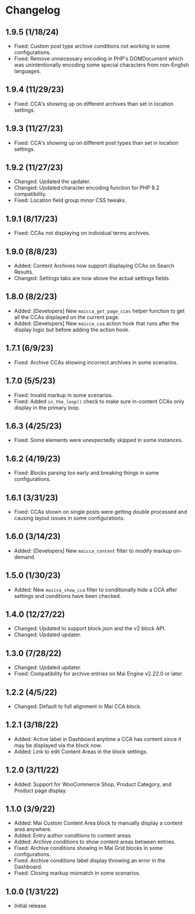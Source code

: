 # Changelog

## 1.9.5 (1/18/24)
* Fixed: Custom post type archive conditions not working in some configurations.
* Fixed: Remove unnecessary encoding in PHP's DOMDocument which was unintentionally encoding some special characters from non-English languages.

## 1.9.4 (11/29/23)
* Fixed: CCA's showing up on different archives than set in location settings.

## 1.9.3 (11/27/23)
* Fixed: CCA's showing up on different post types than set in location settings.

## 1.9.2 (11/27/23)
* Changed: Updated the updater.
* Changed: Updated character encoding function for PHP 8.2 compatibility.
* Fixed: Location field group minor CSS tweaks.

## 1.9.1 (8/17/23)
* Fixed: CCAs not displaying on individual terms archives.

## 1.9.0 (8/8/23)
* Added: Content Archives now support displaying CCAs on Search Results.
* Changed: Settings tabs are now above the actual settings fields.

## 1.8.0 (8/2/23)
* Added: [Developers] New `maicca_get_page_ccas` helper function to get all the CCAs displayed on the current page.
* Added: [Developers] New `maicca_caa` action hook that runs after the display logic but before adding the action hook.

## 1.7.1 (6/9/23)
* Fixed: Archive CCAs showing incorrect archives in some scenarios.

## 1.7.0 (5/5/23)
* Fixed: Invalid markup in some scenarios.
* Fixed: Added `in_the_loop()` check to make sure in-content CCAs only display in the primary loop.

## 1.6.3 (4/25/23)
* Fixed: Some elements were unexpectedly skipped in some instances.

## 1.6.2 (4/19/23)
* Fixed: Blocks parsing too early and breaking things in some configurations.

## 1.6.1 (3/31/23)
* Fixed: CCAs shown on single posts were getting double processed and causing layout issues in some configurations.

## 1.6.0 (3/14/23)
* Added: [Developers] New `maicca_content` filter to modify markup on-demand.

## 1.5.0 (1/30/23)
* Added: New `maicca_show_cca` filter to conditionally hide a CCA after settings and conditions have been checked.

## 1.4.0 (12/27/22)
* Changed: Updated to support block.json and the v2 block API.
* Changed: Updated updater.

## 1.3.0 (7/28/22)
* Changed: Updated updater.
* Fixed: Compatibility for archive entries on Mai Engine v2.22.0 or later.

## 1.2.2 (4/5/22)
* Changed: Default to full alignment in Mai CCA block.

## 1.2.1 (3/18/22)
* Added: Active label in Dashboard anytime a CCA has content since it may be displayed via the block now.
* Added: Link to edit Content Areas in the block settings.

## 1.2.0 (3/11/22)
* Added: Support for WooCommerce Shop, Product Category, and Product page display.

## 1.1.0 (3/9/22)
* Added: Mai Custom Content Area block to manually display a content area anywhere.
* Added: Entry author conditions to content areas.
* Added: Archive conditions to show content areas between entries.
* Fixed: Archive conditions showing in Mai Grid blocks in some configurations.
* Fixed: Archive conditions label display throwing an error in the Dashboard.
* Fixed: Closing markup mismatch in some scenarios.

## 1.0.0 (1/31/22)
* Initial release

